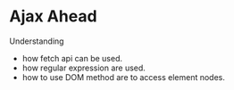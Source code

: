 # Ajax Ahead

Understanding 
 - how fetch api can be used.
 - how regular expression are used.
 - how to use DOM method are to access element nodes.
